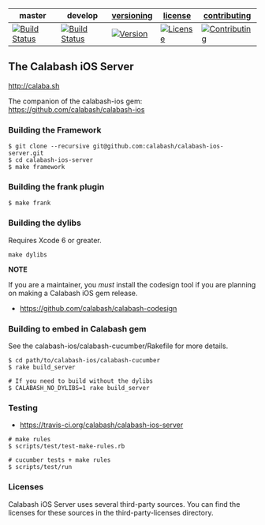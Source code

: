 | master  | develop | [versioning](VERSIONING.md) | [license](LICENSE) | [contributing](CONTRIBUTING.md)|
|---------|---------|-----------------------------|--------------------|--------------------------------|
|[![Build Status](https://travis-ci.org/calabash/calabash-ios-server.svg?branch=master)](https://travis-ci.org/calabash/calabash-ios-server)| [![Build Status](https://travis-ci.org/calabash/calabash-ios-server.svg?branch=develop)](https://travis-ci.org/calabash/calabash-ios-server)| [![Version](https://img.shields.io/badge/version-0.14.0-green.svg)](https://img.shields.io/badge/version-0.14.0-green.svg) |[![License](https://img.shields.io/badge/licence-Eclipse-blue.svg)](http://opensource.org/licenses/EPL-1.0) | [![Contributing](https://img.shields.io/badge/contrib-gitflow-orange.svg)](https://www.atlassian.com/git/tutorials/comparing-workflows/gitflow-workflow/)|


## The Calabash iOS Server

http://calaba.sh

The companion of the calabash-ios gem:  https://github.com/calabash/calabash-ios

### Building the Framework


```
$ git clone --recursive git@github.com:calabash/calabash-ios-server.git
$ cd calabash-ios-server
$ make framework
```

### Building the frank plugin

```
$ make frank
```

### Building the dylibs

Requires Xcode 6 or greater.

```
make dylibs
```

**NOTE**

If you are a maintainer, you _must_ install the codesign tool
if you are planning on making a Calabash iOS gem release.

* https://github.com/calabash/calabash-codesign

### Building to embed in Calabash gem

See the calabash-ios/calabash-cucumber/Rakefile for more details.

```
$ cd path/to/calabash-ios/calabash-cucumber
$ rake build_server

# If you need to build without the dylibs
$ CALABASH_NO_DYLIBS=1 rake build_server
```

### Testing

* https://travis-ci.org/calabash/calabash-ios-server

```
# make rules
$ scripts/test/test-make-rules.rb

# cucumber tests + make rules
$ scripts/test/run
```

### Licenses

Calabash iOS Server uses several third-party sources.  You can find the
licenses for these sources in the third-party-licenses directory.
